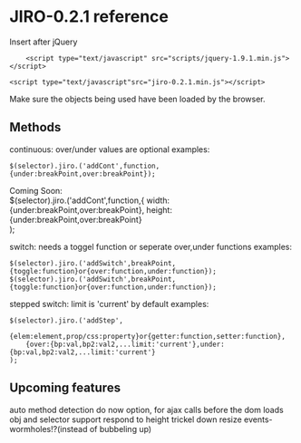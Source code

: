 JIRO-0.2.1 reference
==================
Insert after jQuery

<!-- jQuery -->
		<script type="text/javascript" src="scripts/jquery-1.9.1.min.js"></script>
<!-- jiro -->
	<script type="text/javascript"src="jiro-0.2.1.min.js"></script>

Make sure the objects being used have been loaded by the browser.

Methods
----------
continuous:
over/under values are optional
examples:

	$(selector).jiro.('addCont',function,{under:breakPoint,over:breakPoint});
	
Coming Soon:	
	$(selector).jiro.('addCont',function,{
		width:{under:breakPoint,over:breakPoint},
		height:{under:breakPoint,over:breakPoint}	
	);

switch:
needs a toggel function or seperate over,under functions
examples:

	$(selector).jiro.('addSwitch',breakPoint,{toggle:function}or{over:function,under:function});
	$(selector).jiro.('addSwitch',breakPoint,{toggle:function}or{over:function,under:function});

stepped switch:
limit is 'current' by default
examples:

	$(selector).jiro.('addStep',
		{elem:element,prop/css:property}or{getter:function,setter:function},
		{over:{bp:val,bp2:val2,...limit:'current'},under:{bp:val,bp2:val2,...limit:'current'}
	);

Upcoming features
--------------------
auto method detection
do now option, for ajax calls before the dom loads
obj and selector support
respond to height
trickel down resize events-wormholes!?(instead of bubbeling up)